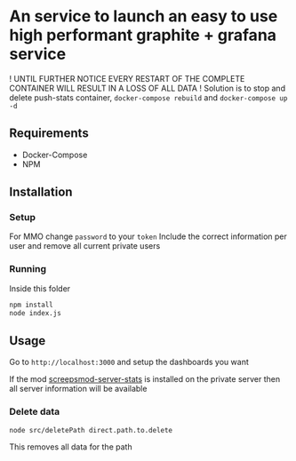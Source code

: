 # An service to launch an easy to use high performant graphite + grafana service

! UNTIL FURTHER NOTICE EVERY RESTART OF THE COMPLETE CONTAINER WILL RESULT IN A LOSS OF ALL DATA !
Solution is to stop and delete push-stats container, `docker-compose rebuild` and `docker-compose up -d`

## Requirements

- Docker-Compose
- NPM

## Installation

### Setup

For MMO change `password` to your `token`
Include the correct information per user and remove all current private users

### Running

Inside this folder

```bash
npm install
node index.js
```

## Usage

Go to `http://localhost:3000` and setup the dashboards you want

If the mod [screepsmod-server-stats](https://github.com/The-International-Screeps-Bot/screepsmod-server-stats) is installed on the private server then all server information will be available

### Delete data

```bash
node src/deletePath direct.path.to.delete
```

This removes all data for the path
